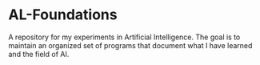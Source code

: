 # AL-Foundations
A repository for my experiments in Artificial Intelligence.  The goal is to maintain an organized set of programs that document what I have learned and the field of AI.
